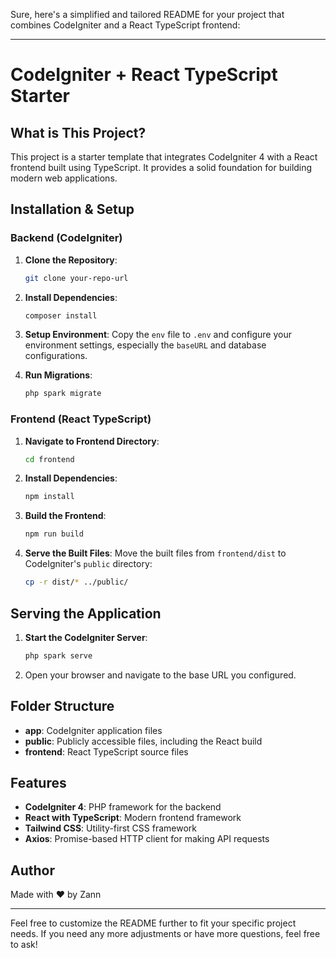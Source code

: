 Sure, here's a simplified and tailored README for your project that combines CodeIgniter and a React TypeScript frontend:

---

# CodeIgniter + React TypeScript Starter

## What is This Project?

This project is a starter template that integrates CodeIgniter 4 with a React frontend built using TypeScript. It provides a solid foundation for building modern web applications.

## Installation & Setup

### Backend (CodeIgniter)

1. **Clone the Repository**:
    ```bash
    git clone your-repo-url
    ```

2. **Install Dependencies**:
    ```bash
    composer install
    ```

3. **Setup Environment**:
    Copy the `env` file to `.env` and configure your environment settings, especially the `baseURL` and database configurations.
    
4. **Run Migrations**:
    ```bash
    php spark migrate
    ```

### Frontend (React TypeScript)

1. **Navigate to Frontend Directory**:
    ```bash
    cd frontend
    ```

2. **Install Dependencies**:
    ```bash
    npm install
    ```

3. **Build the Frontend**:
    ```bash
    npm run build
    ```

4. **Serve the Built Files**:
    Move the built files from `frontend/dist` to CodeIgniter's `public` directory:
    ```bash
    cp -r dist/* ../public/
    ```

## Serving the Application

1. **Start the CodeIgniter Server**:
    ```bash
    php spark serve
    ```

2. Open your browser and navigate to the base URL you configured.

## Folder Structure

- **app**: CodeIgniter application files
- **public**: Publicly accessible files, including the React build
- **frontend**: React TypeScript source files

## Features

- **CodeIgniter 4**: PHP framework for the backend
- **React with TypeScript**: Modern frontend framework
- **Tailwind CSS**: Utility-first CSS framework
- **Axios**: Promise-based HTTP client for making API requests

## Author

Made with ❤️ by Zann

---

Feel free to customize the README further to fit your specific project needs. If you need any more adjustments or have more questions, feel free to ask!